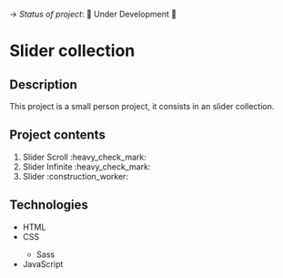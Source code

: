 -> _Status of project_: :construction: Under Development :construction_worker:

# Slider collection

## Description

<p>This project is a small person project, it consists in an slider collection.</p>

## Project contents

<ol>
   <li>Slider Scroll :heavy_check_mark:</li>
   <li>Slider Infinite :heavy_check_mark:</li>
   <li>Slider :construction_worker:</li>
</ol>

## Technologies

<ul>
   <li>HTML</li>
   <li>CSS</li>
   <ul>
      <li>Sass</li>
   </ul>
   <li>JavaScript</li>
</ul>
